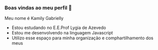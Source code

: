 ### Boas vindas ao meu perfil 💙

Meu nome é Kamily Gabrielly

- Estou estudando no E.E.Prof Lygia de Azevedo
- Estou me desenvolvendo na linguagem Javascript
- Utilizo esse espaço para minha organização e comphartilhamento dos meus 
